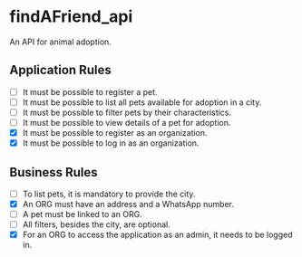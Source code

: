 # findAFriend_api
An API for animal adoption.

## Application Rules
- [ ] It must be possible to register a pet.
- [ ] It must be possible to list all pets available for adoption in a city.
- [ ] It must be possible to filter pets by their characteristics.
- [ ] It must be possible to view details of a pet for adoption.
- [x] It must be possible to register as an organization.
- [x] It must be possible to log in as an organization.

## Business Rules
- [ ] To list pets, it is mandatory to provide the city.
- [x] An ORG must have an address and a WhatsApp number.
- [ ] A pet must be linked to an ORG.
- [ ] All filters, besides the city, are optional.
- [x] For an ORG to access the application as an admin, it needs to be logged in.
